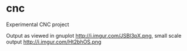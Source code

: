 cnc
===

Experimental CNC project

Output as viewed in gnuplot http://i.imgur.com/JSBl3pX.png, 
small scale output http://i.imgur.com/Ht2bhOS.png
